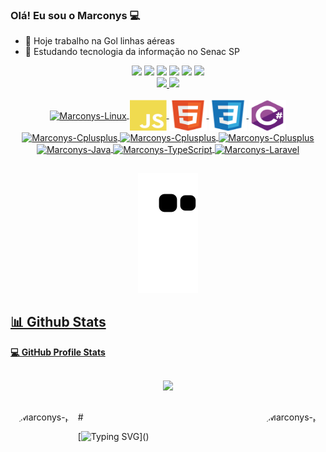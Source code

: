 ### Olá! Eu sou o Marconys 💻
                              

- 🔭 Hoje trabalho na Gol linhas aéreas
- 🌱 Estudando tecnologia da informação no Senac SP


<div align="center"> 
  <a href="https://www.youtube.com/channel/UCNE0FUT2dhq7qT53Vgsy7WA" target="_blank"><img src="https://img.shields.io/badge/YouTube-FF0000?style=for-the-badge&logo=youtube&logoColor=white" target="_blank"></a>
    <a href="link do instagram" target="_blank"><img src="https://img.shields.io/badge/-Instagram-%23E4405F?style=for-the-badge&logo=instagram&logoColor=white" target="_blank"></a>
 	<a href="link da twitch" target="_blank"><img src="https://img.shields.io/badge/Twitch-9146FF?style=for-the-badge&logo=twitch&logoColor=white" target="_blank"></a>
 <a href="https://discord.gg/pjqtVxNd" target="_blank"><img src="https://img.shields.io/badge/Discord-7289DA?style=for-the-badge&logo=discord&logoColor=white" target="_blank"></a> 
  <a href = "mailto:alunoti91@gmail.com"><img src="https://img.shields.io/badge/-Gmail-%23333?style=for-the-badge&logo=gmail&logoColor=white" target="_blank"></a>
  <a href="https://www.linkedin.com/in/marconys-pinheiro-de-moura-6b5119160" target="_blank"><img src="https://img.shields.io/badge/-LinkedIn-%230077B5?style=for-the-badge&logo=linkedin&logoColor=white" target="_blank"></a> 
  </div>

<div align="center">
  <a href="https://github.com/marconys">
  <img height="180em" src="https://github-readme-stats.vercel.app/api?username=marconys&show_icons=true&theme=dracula&include_all_commits=true&count_private=true"/>
  <img height="180em" src="https://github-readme-stats.vercel.app/api/top-langs/?username=marconys&layout=compact&langs_count=7&theme=dracula"/>
</div>


<div align="center" style="display: inline_block"><br>
  <img align="center" alt="Marconys-Linux" height="50" width="60" src="https://cdn.jsdelivr.net/gh/devicons/devicon/icons/linux/linux-original.svg">
  <img align="center" alt="Marconys-Js" height="50" width="60" src="https://raw.githubusercontent.com/devicons/devicon/master/icons/javascript/javascript-plain.svg"> 
  <img align="center" alt="Marconys-HTML" height="50" width="60" src="https://raw.githubusercontent.com/devicons/devicon/master/icons/html5/html5-original.svg">
  <img align="center" alt="Marconys-CSS" height="50" width="60" src="https://raw.githubusercontent.com/devicons/devicon/master/icons/css3/css3-original.svg">  
  <img align="center" alt="Marconys-Csharp" height="50" width="60" src="https://raw.githubusercontent.com/devicons/devicon/master/icons/csharp/csharp-original.svg">
  <img align="center" alt="Marconys-Cplusplus" height="50" width="60" src="https://cdn.jsdelivr.net/gh/devicons/devicon/icons/cplusplus/cplusplus-original.svg"> 
  <img align="center" alt="Marconys-Cplusplus" height="50" width="60" src="https://cdn.jsdelivr.net/gh/devicons/devicon/icons/php/php-original.svg"> 
  <img align="center" alt="Marconys-Cplusplus" height="50" width="60" src="https://cdn.jsdelivr.net/gh/devicons/devicon/icons/unity/unity-original.svg">
  <img align="center" alt="Marconys-Java" height="50" width="60" src="https://cdn.jsdelivr.net/gh/devicons/devicon/icons/java/java-original.svg"> 
  <img align="center" alt="Marconys-TypeScript" height="50" width="60" src="https://cdn.jsdelivr.net/gh/devicons/devicon/icons/typescript/typescript-original.svg"> 
  <img align="center" alt="Marconys-Laravel" height="50" width="60" src="https://cdn.jsdelivr.net/gh/devicons/devicon/icons/laravel/laravel-plain.svg">  
  
  ##  
  
  ![Snake animation](https://github.com/marconys/Marconys/blob/output/github-contribution-grid-snake.svg)
   
  </div>
  
  ## 📊 Github Stats
	
  <summary><b>💻 GitHub Profile Stats</b></summary>
  <br/>
  <p align="center">
      <a href="https://github.com/marconys"><img src="https://activity-graph.herokuapp.com/graph?username=marconys&custom_title=Marconys%20Pinheiro%20Contribution%20Graph&theme=react-dark" /></a>
	</p>
  <br/>	    
  <img align="left" alt="Marconys-pic" height="150" style="border-radius:50px;" src="https://octodex.github.com/images/daftpunktocat-guy.gif">  
  <img align="right" alt="Marconys-pic" height="150" style="border-radius:50px;" src="https://octodex.github.com/images/daftpunktocat-thomas.gif"> 
  #
  
  [![Typing SVG](https://readme-typing-svg.herokuapp.com?font=Ubuntu&color=blue&vCenter=true&lines=Marconys+See+you+soon+my+friend!)]()
  

 
